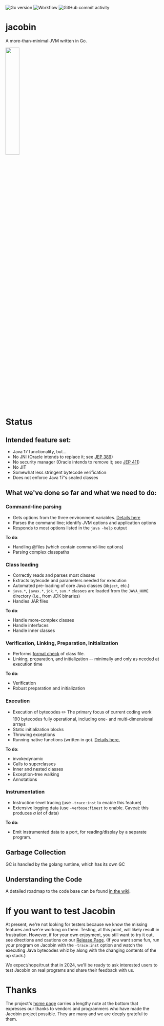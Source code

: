 ![Go version](https://img.shields.io/github/go-mod/go-version/platypusguy/jacobin?filename=src%2Fgo.mod)
![Workflow](https://github.com/platypusguy/jacobin/actions/workflows/go.yml/badge.svg)
<img alt="GitHub commit activity" src="https://img.shields.io/github/commit-activity/m/platypusguy/jacobin">
<!--
[![Go_report_card](https://img.shields.io/badge/go%20report-A+-brightgreen.svg?style=flat)](https://goreportcard.com/report/github.com/platypusguy/jacobin) -->
<!-- ![GitHub](https://img.shields.io/github/license/platypusguy/jacobin) -->

# jacobin

A more-than-minimal JVM written in Go. 

<img src="https://github.com/platypusguy/jacobin/blob/0aedac33af431ca3befd67d96d0d95db84096b0c/assets/img/JacobinLogo.jpg" width=30% height=30%>


# Status
## Intended feature set:
* Java 17 functionality, but...
* No JNI (Oracle intends to replace it; see [JEP 389](https://openjdk.java.net/jeps/389))
* No security manager (Oracle intends to remove it; see [JEP 411](https://openjdk.java.net/jeps/411))
* No JIT
* Somewhat less stringent bytecode verification
* Does not enforce Java 17's sealed classes

## What we've done so far and what we need to do:
### Command-line parsing
* Gets options from the three environment variables. [Details here](https://github.com/platypusguy/jacobin/wiki/Command-line-Processing)
* Parses the command line; identify JVM options and application options
* Responds to most options listed in the `java -help` output

**To do**:
 * Handling @files (which contain command-line options)
 * Parsing complex classpaths

### Class loading
* Correctly reads and parses most classes
* Extracts bytecode and parameters needed for execution
* Automated pre-loading of core Java classes (`Object`, etc.)
* `java.*`, `javax.*`, `jdk.*`, `sun.*` classes are loaded from the `JAVA_HOME` directory (i.e., from JDK binaries)
* Handles JAR files
  
**To do**:
* Handle more-complex classes
* Handle interfaces
* Handle inner classes

### Verification, Linking, Preparation, Initialization
* Performs [format check](https://docs.oracle.com/javase/specs/jvms/se11/html/jvms-4.html#jvms-4.8) of class file.
* Linking, preparation, and initialization -- minimally and only as needed at execution time

**To do:**
* Verification
* Robust preparation and initialization

### Execution
* Execution of bytecodes :pencil2: The primary focus of current coding work<br>
  190 bytecodes fully operational, including one- and multi-dimensional arrays
* Static initialization blocks
* Throwing exceptions
* Running native functions (written in go). [Details here.](https://github.com/platypusguy/jacobin/wiki/Native-golang-functions-methods )
  
**To do:**
* invokedynamic
* Calls to superclasses
* Inner and nested classes
* Exception-tree walking
* Annotations

### Instrumentation
* Instruction-level tracing (use `-trace:inst` to enable this feature)
* Extensive logging data (use `-verbose:finest` to enable. Caveat: this produces *a lot* of data)

**To do:**
* Emit instrumented data to a port, for reading/display by a separate program.

## Garbage Collection
GC is handled by the golang runtime, which has its own GC

## Understanding the Code
A detailed roadmap to the code base can be found [in the wiki](https://github.com/platypusguy/jacobin/wiki/Roadmap-to-Jacobin-source-code).

# If you want to test Jacobin
At present, we're not looking for testers because we know the missing features and we're working on them. Testing, at this point, will likely result in frustration. However, if for your own enjoyment, you still want to try it out, see directions and cautions on our [Release Page](https://github.com/platypusguy/jacobin/releases). (If you want some fun, run your program on Jacobin with the `-trace:inst` option and watch the executing Java bytecodes whiz by along with the changing contents of the op stack.) 

We expect/hope/trust that in 2024, we'll be ready to ask interested users to test Jacobin on real programs and share their feedback with us. 

# Thanks
The project's [home page](https://jacobin.org/) carries a lengthy note at the bottom that expresses our thanks to vendors and programmers who have made the Jacobin project possible. They are many and we are deeply grateful to them.
